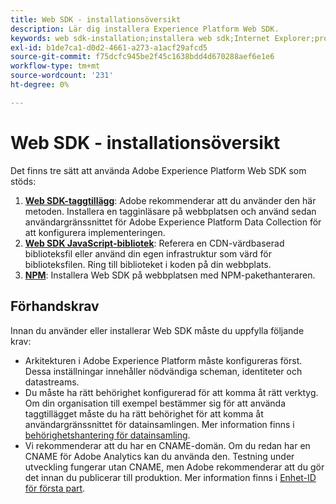 ```yaml
---
title: Web SDK - installationsöversikt
description: Lär dig installera Experience Platform Web SDK.
keywords: web sdk-installation;installera web sdk;Internet Explorer;promise;npm-paket
exl-id: b1de7ca1-d0d2-4661-a273-a1acf29afcd5
source-git-commit: f75dcfc945be2f45c1638bdd4d670288aef6e1e6
workflow-type: tm+mt
source-wordcount: '231'
ht-degree: 0%

---
```


# Web SDK - installationsöversikt

Det finns tre sätt att använda Adobe Experience Platform Web SDK som stöds:

1. **[Web SDK-taggtillägg](extension.md)**: Adobe rekommenderar att du använder den här metoden. Installera en tagginläsare på webbplatsen och använd sedan användargränssnittet för Adobe Experience Platform Data Collection för att konfigurera implementeringen.
1. **[Web SDK JavaScript-bibliotek](library.md)**: Referera en CDN-värdbaserad biblioteksfil eller använd din egen infrastruktur som värd för biblioteksfilen. Ring till biblioteket i koden på din webbplats.
1. **[NPM](npm.md)**: Installera Web SDK på webbplatsen med NPM-pakethanteraren.

## Förhandskrav

Innan du använder eller installerar Web SDK måste du uppfylla följande krav:

* Arkitekturen i Adobe Experience Platform måste konfigureras först. Dessa inställningar innehåller nödvändiga scheman, identiteter och datastreams.
* Du måste ha rätt behörighet konfigurerad för att komma åt rätt verktyg. Om din organisation till exempel bestämmer sig för att använda taggtillägget måste du ha rätt behörighet för att komma åt användargränssnittet för datainsamlingen. Mer information finns i [behörighetshantering för datainsamling](https://experienceleague.adobe.com/docs/experience-platform/collection/permissions.html?lang=sv-SE).
* Vi rekommenderar att du har en CNAME-domän. Om du redan har en CNAME för Adobe Analytics kan du använda den. Testning under utveckling fungerar utan CNAME, men Adobe rekommenderar att du gör det innan du publicerar till produktion. Mer information finns i [Enhet-ID för första part](../identity/first-party-device-ids.md).
